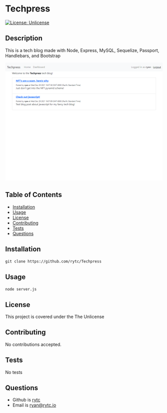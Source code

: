 
# Techpress
[![License: Unlicense](https://img.shields.io/badge/license-Unlicense-blue.svg)](http://unlicense.org/)

## Description
This is a tech blog made with Node, Express, MySQL, Sequelize, Passport, Handlebars, and Bootstrap

<img src="https://github.com/rytc/Techpress/blob/main/screenshots/techpress.png" alt="Techpress">

## Table of Contents
- [Installation](#Installation)
- [Usage](#Usage)
- [License](#License)
- [Contributing](#Contributing)
- [Tests](#Test-Instructions)
- [Questions](#Questions)

## Installation
`git clone https://github.com/rytc/Techpress`

## Usage
`node server.js`

## License
This project is covered under the The Unlicense

## Contributing
No contributions accepted.

## Tests
No tests

## Questions
- Github is [rytc](https://github.com/rytc)
- Email is [ryan@rytc.io](ryan@rytc.io)

